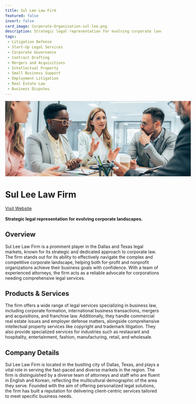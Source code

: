 ```yaml
---
title: Sul Lee Law Firm
featured: false
invert: false
card_image: Corporate-Organization-sul-lee.png
description: Strategic legal representation for evolving corporate landscapes.
tags: 
 - Litigation Defense
 - Start-Up Legal Services
 - Corporate Governance
 - Contract Drafting
 - Mergers and Acquisitions
 - Intellectual Property
 - Small Business Support
 - Employment Litigation
 - Real Estate Law
 - Business Disputes
---
```


<div align="center">
<a href="https://sulleelaw.com/practice-areas/dallas-business-law-attorney/dallas-corporate-lawyer/">
<img src="Corporate-Organization-sul-lee.png" alt="Logo" style="min-width: 200px; max-width: 600px; height: auto;" >
</a>
</div>

# Sul Lee Law Firm
<a href="https://sulleelaw.com/practice-areas/dallas-business-law-attorney/dallas-corporate-lawyer/">Visit Website</a>
<br>
<br>
**Strategic legal representation for evolving corporate landscapes.**

## Overview
Sul Lee Law Firm is a prominent player in the Dallas and Texas legal markets, known for its strategic and dedicated approach to corporate law. The firm stands out for its ability to effectively navigate the complex and competitive corporate landscape, helping both for-profit and nonprofit organizations achieve their business goals with confidence. With a team of experienced attorneys, the firm acts as a reliable advocate for corporations needing comprehensive legal services.
## Products & Services 
The firm offers a wide range of legal services specializing in business law, including corporate formation, international business transactions, mergers and acquisitions, and franchise law. Additionally, they handle commercial real estate issues and employer defense matters, alongside comprehensive intellectual property services like copyright and trademark litigation. They also provide specialized services for industries such as restaurant and hospitality, entertainment, fashion, manufacturing, retail, and wholesale.
## Company Details 
Sul Lee Law Firm is located in the bustling city of Dallas, Texas, and plays a vital role in serving the fast-paced and diverse markets in the region. The firm is distinguished by a diverse team of attorneys and staff who are fluent in English and Korean, reflecting the multicultural demographic of the area they serve. Founded with the aim of offering personalized legal solutions, the firm has built a reputation for delivering client-centric services tailored to meet specific business needs.

